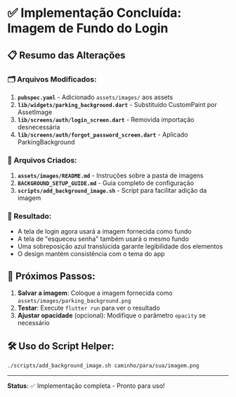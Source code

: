 # ✅ Implementação Concluída: Imagem de Fundo do Login

## 📋 Resumo das Alterações

### 🗂️ Arquivos Modificados:
1. **`pubspec.yaml`** - Adicionado `assets/images/` aos assets
2. **`lib/widgets/parking_background.dart`** - Substituído CustomPaint por AssetImage
3. **`lib/screens/auth/login_screen.dart`** - Removida importação desnecessária
4. **`lib/screens/auth/forgot_password_screen.dart`** - Aplicado ParkingBackground

### 📁 Arquivos Criados:
1. **`assets/images/README.md`** - Instruções sobre a pasta de imagens
2. **`BACKGROUND_SETUP_GUIDE.md`** - Guia completo de configuração
3. **`scripts/add_background_image.sh`** - Script para facilitar adição da imagem

### 📱 Resultado:
- A tela de login agora usará a imagem fornecida como fundo
- A tela de "esqueceu senha" também usará o mesmo fundo
- Uma sobreposição azul translúcida garante legibilidade dos elementos
- O design mantém consistência com o tema do app

## 🎯 Próximos Passos:

1. **Salvar a imagem**: Coloque a imagem fornecida como `assets/images/parking_background.png`
2. **Testar**: Execute `flutter run` para ver o resultado
3. **Ajustar opacidade** (opcional): Modifique o parâmetro `opacity` se necessário

## 🛠️ Uso do Script Helper:
```bash
./scripts/add_background_image.sh caminho/para/sua/imagem.png
```

---
**Status**: ✅ Implementação completa - Pronto para uso!
